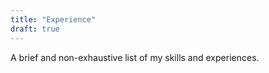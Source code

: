 ```yaml
---
title: "Experience"
draft: true
---
```


A brief and non-exhaustive list of my skills and experiences.

